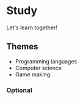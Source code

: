 # Study
Let's learn together!

## Themes
- Programming languages
- Computer science
- Game making.

### Optional
